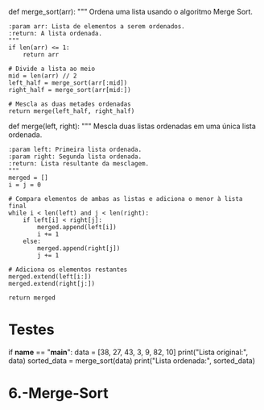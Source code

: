 def merge_sort(arr):
    """
    Ordena uma lista usando o algoritmo Merge Sort.

    :param arr: Lista de elementos a serem ordenados.
    :return: A lista ordenada.
    """
    if len(arr) <= 1:
        return arr

    # Divide a lista ao meio
    mid = len(arr) // 2
    left_half = merge_sort(arr[:mid])
    right_half = merge_sort(arr[mid:])

    # Mescla as duas metades ordenadas
    return merge(left_half, right_half)


def merge(left, right):
    """
    Mescla duas listas ordenadas em uma única lista ordenada.

    :param left: Primeira lista ordenada.
    :param right: Segunda lista ordenada.
    :return: Lista resultante da mesclagem.
    """
    merged = []
    i = j = 0

    # Compara elementos de ambas as listas e adiciona o menor à lista final
    while i < len(left) and j < len(right):
        if left[i] < right[j]:
            merged.append(left[i])
            i += 1
        else:
            merged.append(right[j])
            j += 1

    # Adiciona os elementos restantes
    merged.extend(left[i:])
    merged.extend(right[j:])

    return merged


# Testes
if __name__ == "__main__":
    data = [38, 27, 43, 3, 9, 82, 10]
    print("Lista original:", data)
    sorted_data = merge_sort(data)
    print("Lista ordenada:", sorted_data)
# 6.-Merge-Sort
